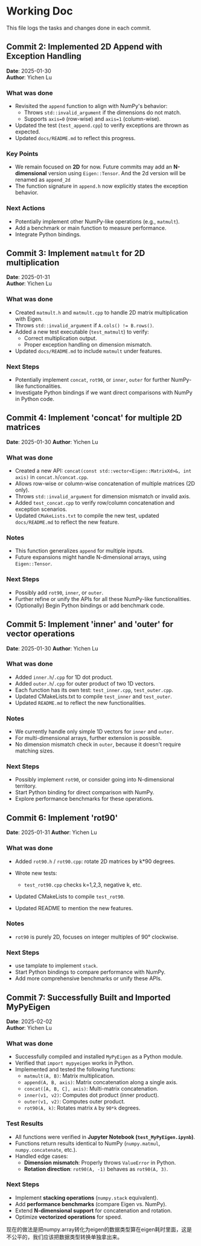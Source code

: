 # Working Doc

This file logs the tasks and changes done in each commit.

## Commit 2: Implemented 2D Append with Exception Handling

**Date**: 2025-01-30  
**Author**: Yichen Lu

### What was done
- Revisited the `append` function to align with NumPy's behavior:
  - Throws `std::invalid_argument` if the dimensions do not match.
  - Supports `axis=0` (row-wise) and `axis=1` (column-wise).
- Updated the test (`test_append.cpp`) to verify exceptions are thrown as expected.
- Updated `docs/README.md` to reflect this progress.

### Key Points
- We remain focused on **2D** for now. Future commits may add an **N-dimensional** version using `Eigen::Tensor`. And the 2d version will be renamed as `append_2d`
- The function signature in `append.h` now explicitly states the exception behavior.

### Next Actions
- Potentially implement other NumPy-like operations (e.g., `matmult`).
- Add a benchmark or main function to measure performance.
- Integrate Python bindings.

## Commit 3: Implement `matmult` for 2D multiplication

**Date**: 2025-01-31  
**Author**: Yichen Lu

### What was done
- Created `matmult.h` and `matmult.cpp` to handle 2D matrix multiplication with Eigen.
- Throws `std::invalid_argument` if `A.cols() != B.rows()`.
- Added a new test executable (`test_matmult`) to verify:
  - Correct multiplication output.
  - Proper exception handling on dimension mismatch.
- Updated `docs/README.md` to include `matmult` under features.

### Next Steps
- Potentially implement `concat`, `rot90`, or `inner`, `outer` for further NumPy-like functionalities.
- Investigate Python bindings if we want direct comparisons with NumPy in Python code.


## Commit 4: Implement 'concat' for multiple 2D matrices

**Date**: 2025-01-30
**Author**: Yichen Lu

### What was done
- Created a new API: `concat(const std::vector<Eigen::MatrixXd>&, int axis)` in `concat.h`/`concat.cpp`.
- Allows row-wise or column-wise concatenation of multiple matrices (2D only).
- Throws `std::invalid_argument` for dimension mismatch or invalid axis.
- Added `test_concat.cpp` to verify row/column concatenation and exception scenarios.
- Updated `CMakeLists.txt` to compile the new test, updated `docs/README.md` to reflect the new feature.

### Notes
- This function generalizes `append` for multiple inputs.
- Future expansions might handle N-dimensional arrays, using `Eigen::Tensor`.

### Next Steps
- Possibly add `rot90`, `inner`, or `outer`.
- Further refine or unify the APIs for all these NumPy-like functionalities.
- (Optionally) Begin Python bindings or add benchmark code.

## Commit 5: Implement 'inner' and 'outer' for vector operations

**Date**: 2025-01-30
**Author**: Yichen Lu

### What was done
- Added `inner.h`/`.cpp` for 1D dot product.
- Added `outer.h`/`.cpp` for outer product of two 1D vectors.
- Each function has its own test: `test_inner.cpp`, `test_outer.cpp`.
- Updated CMakeLists.txt to compile `test_inner` and `test_outer`.
- Updated `README.md` to reflect the new functionalities.

### Notes
- We currently handle only simple 1D vectors for `inner` and `outer`. 
- For multi-dimensional arrays, further extension is possible.
- No dimension mismatch check in `outer`, because it doesn't require matching sizes. 

### Next Steps
- Possibly implement `rot90`, or consider going into N-dimensional territory.
- Start Python binding for direct comparison with NumPy.
- Explore performance benchmarks for these operations.

## Commit 6: Implement 'rot90'

**Date**: 2025-01-31
**Author**: Yichen Lu

### What was done
- Added `rot90.h` / `rot90.cpp`: rotate 2D matrices by k*90 degrees.

- Wrote new tests:
  - `test_rot90.cpp` checks k=1,2,3, negative k, etc.
- Updated CMakeLists to compile `test_rot90`.
- Updated README to mention the new features.

### Notes
- `rot90` is purely 2D, focuses on integer multiples of 90° clockwise.


### Next Steps
- use tamplate to implement `stack`.
- Start Python bindings to compare performance with NumPy.
- Add more comprehensive benchmarks or unify these APIs.

## Commit 7: Successfully Built and Imported MyPyEigen

**Date**: 2025-02-02  
**Author**: Yichen Lu  

### What was done
- Successfully compiled and installed `MyPyEigen` as a Python module.
- Verified that `import mypyeigen` works in Python.
- Implemented and tested the following functions:
  - `matmult(A, B)`: Matrix multiplication.
  - `append(A, B, axis)`: Matrix concatenation along a single axis.
  - `concat([A, B, C], axis)`: Multi-matrix concatenation.
  - `inner(v1, v2)`: Computes dot product (inner product).
  - `outer(v1, v2)`: Computes outer product.
  - `rot90(A, k)`: Rotates matrix `A` by `90*k` degrees.

### Test Results
- All functions were verified in **Jupyter Notebook (`test_MyPyEigen.ipynb`)**.
- Functions return results identical to NumPy (`numpy.matmul`, `numpy.concatenate`, etc.).
- Handled edge cases:
  - **Dimension mismatch**: Properly throws `ValueError` in Python.
  - **Rotation direction**: `rot90(A, -1)` behaves as `rot90(A, 3)`.

### Next Steps
- Implement **stacking operations** (`numpy.stack` equivalent).
- Add **performance benchmarks** (compare Eigen vs. NumPy).
- Extend **N-dimensional support** for concatenation and rotation.
- Optimize **vectorized operations** for speed.

现在的做法是把numpy.array转化为eigen的数据类型算在eigen耗时里面，这是不公平的，我们应该把数据类型转换单独拿出来。